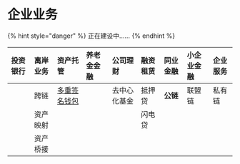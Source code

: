 # 企业业务

{% hint style="danger" %}
正在建设中……
{% endhint %}

| 投资银行 | 离岸业务 | 资产托管 | 养老金金融 | 公司理财 | 融资租赁 | 同业金融 | 小企业金融 | 企业服务 |
| :--- | :--- | :--- | :--- | :--- | :--- | :--- | :--- | :--- |
|  | 跨链 | [多重签名钱包](https://academy.binance.com/zh/articles/what-is-a-multisig-wallet) |  | 去中心化基金 | 抵押贷 | **公链** | 联盟链 | 私有链 |
|  | 资产映射 |  |  |  | 闪电贷 |  |  |  |
|  | 资产桥接 |  |  |  |  |  |  |  |

